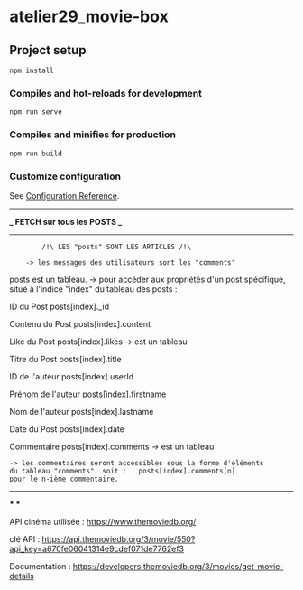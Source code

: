 # atelier29_movie-box

## Project setup

```
npm install
```

### Compiles and hot-reloads for development

```
npm run serve
```

### Compiles and minifies for production

```
npm run build
```

### Customize configuration

See [Configuration Reference](https://cli.vuejs.org/config/).

---

**_ FETCH sur tous les POSTS _**

---

    		/!\ LES "posts" SONT LES ARTICLES /!\

    	-> les messages des utilisateurs sont les "comments"

posts est un tableau.
-> pour accéder aux propriétés d'un post spécifique,
situé à l'indice "index" du tableau des posts :

ID du Post posts[index].\_id

Contenu du Post posts[index].content

Like du Post posts[index].likes -> est un tableau

Titre du Post posts[index].title

ID de l'auteur posts[index].userId

Prénom de l'auteur posts[index].firstname

Nom de l'auteur posts[index].lastname

Date du Post posts[index].date

Commentaire posts[index].comments -> est un tableau

    -> les commentaires seront accessibles sous la forme d'éléments
    du tableau "comments", soit :	posts[index].comments[n]
    pour le n-ième commentaire.

---

**\* \***

API cinéma utilisée : https://www.themoviedb.org/

clé API : https://api.themoviedb.org/3/movie/550?api_key=a670fe06041314e9cdef071de7762ef3

Documentation : https://developers.themoviedb.org/3/movies/get-movie-details
